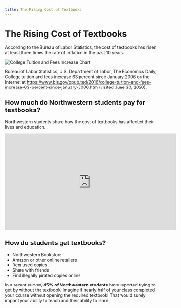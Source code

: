 ```yaml
---
title: The Rising Cost of Textbooks
---
```


# The Rising Cost of Textbooks

According to the Bureau of Labor Statistics, the cost of textbooks has risen at least three times the rate of inflation in the past 10 years. 

![College Tuition and Fees Increase Chart](lhmckeen/course-in-a-box/img/bls-chart.png)

Bureau of Labor Statistics, U.S. Department of Labor, The Economics Daily, College tuition and fees increase 63 percent since January 2006 on the Internet at <https://www.bls.gov/opub/ted/2016/college-tuition-and-fees-increase-63-percent-since-january-2006.htm> (visited June 30, 2020).

## How much do Northwestern students pay for textbooks?

Northwestern students share how the cost of textbooks has affected their lives and education.

<iframe width="560" height="315" src="https://www.youtube.com/embed/EJkNbCb5fPY" frameborder="0" allow="accelerometer; autoplay; encrypted-media; gyroscope; picture-in-picture" allowfullscreen></iframe>

## How do students get textbooks?

- Northwestern Bookstore
- Amazon or other online retailers
- Rent used copies
- Share with friends
- Find illegally pirated copies online

In a recent survey, **45% of Northwestern students** have reported trying to get by without the textbook. Imagine if nearly half of your class completed your course without opening the required textbook! That would surely impact your ability to teach and their ability to learn.
